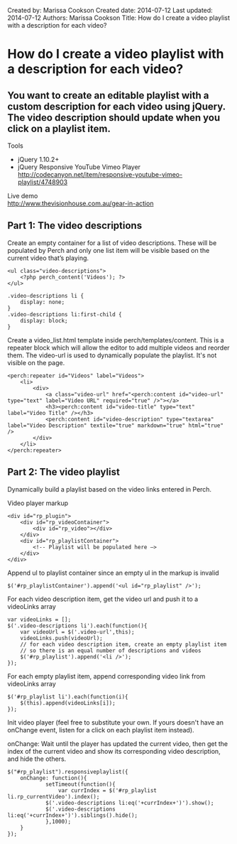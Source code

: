 Created by: Marissa Cookson
Created date: 2014-07-12
Last updated: 2014-07-12
Authors: Marissa Cookson
Title: How do I create a video playlist with a description for each video?

# How do I create a video playlist with a description for each video?

## You want to create an editable playlist with a custom description for each video using jQuery. The video description should update when you click on a playlist item.

Tools
- jQuery 1.10.2+
- jQuery Responsive YouTube Vimeo Player  
http://codecanyon.net/item/responsive-youtube-vimeo-playlist/4748903

Live demo  
http://www.thevisionhouse.com.au/gear-in-action

## Part 1: The video descriptions

Create an empty container for a list of video descriptions. These will be populated by Perch and only one list item will be visible based on the current video that’s playing.

    <ul class="video-descriptions">
    	<?php perch_content('Videos'); ?>
    </ul>
    
    .video-descriptions li {
        display: none;
    }
    .video-descriptions li:first-child {
        display: block;
    }

Create a video_list.html template inside perch/templates/content.
This is a repeater block which will allow the editor to add multiple videos and reorder them. The video-url is used to dynamically populate the playlist. It's not visible on the page.

	<perch:repeater id="Videos" label="Videos">
		<li>
			<div>
				<a class="video-url" href="<perch:content id="video-url" type="text" label="Video URL" required="true" />"></a>
				<h3><perch:content id="video-title" type="text" label="Video Title" /></h3>
				<perch:content id="video-description" type="textarea" label="Video Description" textile="true" markdown="true" html="true"  />
			</div>
		</li>
	</perch:repeater>


## Part 2: The video playlist

Dynamically build a playlist based on the video links entered in Perch.

Video player markup

    <div id="rp_plugin">
    	<div id="rp_videoContainer">
    		<div id="rp_video"></div>
    	</div>
    	<div id="rp_playlistContainer">
    		<!-- Playlist will be populated here —>
    	</div>
    </div>

Append ul to playlist container since an empty ul in the markup is invalid
    
    $('#rp_playlistContainer').append('<ul id="rp_playlist" />');
	
For each video description item, get the video url and push it to a videoLinks array
    
    var videoLinks = [];
	$('.video-descriptions li').each(function(){
		var videoUrl = $('.video-url',this);
		videoLinks.push(videoUrl);
		// for each video description item, create an empty playlist item
		// so there is an equal number of descriptions and videos
		$('#rp_playlist').append('<li />');
	});

For each empty playlist item, append corresponding video link from videoLinks array

	$('#rp_playlist li').each(function(i){
		$(this).append(videoLinks[i]);
	});

Init video player (feel free to substitute your own. If yours doesn't have an onChange event, listen for a click on each playlist item instead).

onChange: Wait until the player has updated the current video, then get the index of the current video and show its corresponding video description, and hide the others.
	
	$("#rp_playlist").responsiveplaylist({
		onChange: function(){
	    		setTimeout(function(){
	    			var currIndex = $('#rp_playlist li.rp_currentVideo').index();
				$('.video-descriptions li:eq('+currIndex+')').show();
				$('.video-descriptions li:eq('+currIndex+')').siblings().hide();
		    	},1000);
		}
	});
